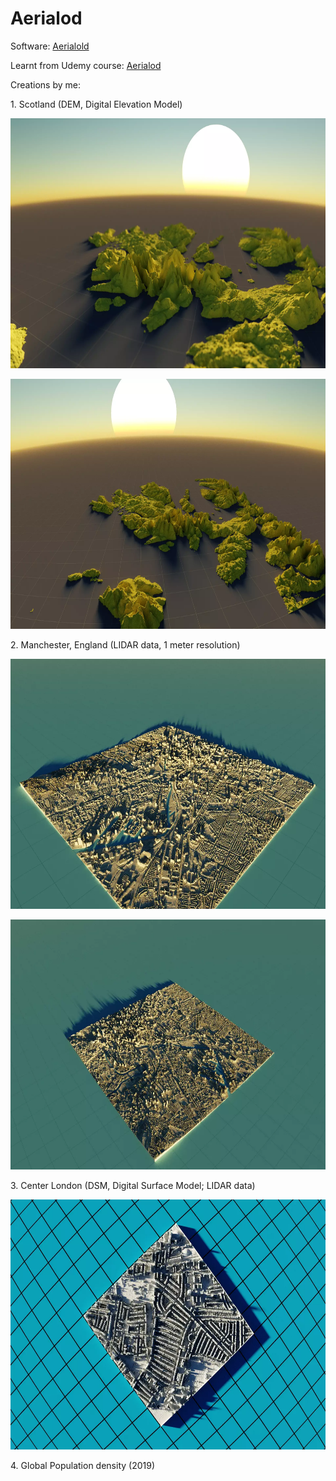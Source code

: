 # Aerialod

Software: [Aerialold](https://ephtracy.github.io/index.html?page=aerialod#ss-carousel_ss)

Learnt from Udemy course: [Aerialod](https://www.udemy.com/course/aerialod/)

Creations by me:
<p>
1. Scotland (DEM, Digital Elevation Model) 
<p>
  <img src = "/Creations_img/skyview-1-1920x1080.webp" height =400>
<p>
  <img src = "/Creations_img/skyview-2-1920x1080.webp" height =400>
<p>
2. Manchester, England (LIDAR data, 1 meter resolution)
<p>
  <img src = "/Creations_img/manchester-cityscape-1-1200x800.webp" height =400>
<p>
  <img src = "/Creations_img/manchester-cityscape-2-1200x800.webp" height =400>
<p>
3. Center London (DSM, Digital Surface Model; LIDAR data)
<p>
  <img src= "/Creations_img/london-dsm-1-1200x800.webp" height =400>
<p>
4. Global Population density (2019)
